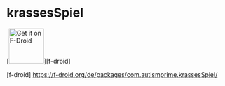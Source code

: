# krassesSpiel

[<img src="https://fdroid.gitlab.io/artwork/badge/get-it-on.png" alt="Get it on F-Droid" height="80">][f-droid]

[f-droid] https://f-droid.org/de/packages/com.autismprime.krassesSpiel/
